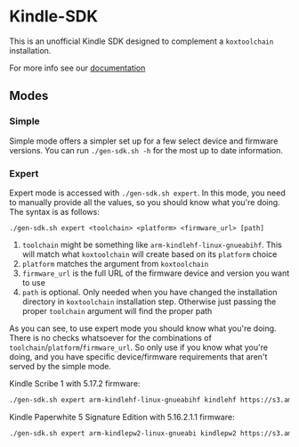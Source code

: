 # Kindle-SDK

This is an unofficial Kindle SDK designed to complement a `koxtoolchain` installation.

For more info see our [documentation](https://kindlemodding.org/kindle-dev/kindle-sdk.html)

## Modes

### Simple

Simple mode offers a simpler set up for a few select device and firmware
versions. You can run `./gen-sdk.sh -h` for the most up to date information.

### Expert

Expert mode is accessed with `./gen-sdk.sh expert`. In this mode, you need to
manually provide all the values, so you should know what you're doing. The
syntax is as follows:

```
./gen-sdk.sh expert <toolchain> <platform> <firmware_url> [path]
```

1. `toolchain` might be something like `arm-kindlehf-linux-gnueabihf`. This will
   match what `koxtoolchain` will create based on its `platform` choice
2. `platform` matches the argument from `koxtoolchain`
3. `firmware_url` is the full URL of the firmware device and version you want to
   use
4. `path` is optional. Only needed when you have changed the installation
   directory in `koxtoolchain` installation step. Otherwise just passing the
   proper `toolchain` argument will find the proper path

As you can see, to use expert mode you should know what you're doing. There is
no checks whatsoever for the combinations of
`toolchain`/`platform`/`firmware_url`. So only use if you know what you're
doing, and you have specific device/firmware requirements that aren't served by
the simple mode.

Kindle Scribe 1 with 5.17.2 firmware:

```sh
./gen-sdk.sh expert arm-kindlehf-linux-gnueabihf kindlehf https://s3.amazonaws.com/firmwaredownloads/update_kindle_scribe_5.17.2.bin
```

Kindle Paperwhite 5 Signature Edition with 5.16.2.1.1 firmware:

```sh
./gen-sdk.sh expert arm-kindlepw2-linux-gnueabi kindlepw2 https://s3.amazonaws.com/firmwaredownloads/update_kindle_all_new_paperwhite_11th_5.16.2.1.1.bin
```

